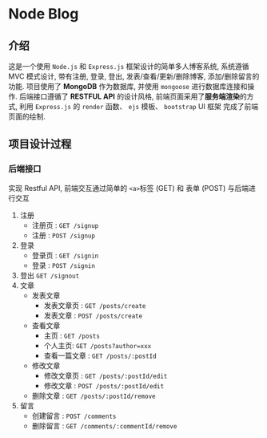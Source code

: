 # Node Blog

## 介绍

这是一个使用 `Node.js` 和 `Express.js` 框架设计的简单多人博客系统, 系统遵循 MVC 模式设计, 带有注册, 登录, 登出, 发表/查看/更新/删除博客, 添加/删除留言的功能. 项目使用了 **MongoDB** 作为数据库, 并使用 `mongoose` 进行数据库连接和操作. 后端接口遵循了 **RESTFUL API** 的设计风格, 前端页面采用了**服务端渲染**的方式, 利用 `Express.js` 的 `render` 函数、 `ejs` 模板、 `bootstrap` UI 框架 完成了前端页面的绘制.



## 项目设计过程
### 后端接口

实现 Restful API, 前端交互通过简单的 `<a>`标签 (GET) 和 表单 (POST) 与后端进行交互

1. 注册
   * 注册页 : `GET /signup`
   * 注册 : `POST /signup`
2. 登录
   * 登录页 : `GET /signin`
   * 登录 : `POST /signin`
3. 登出 `GET /signout`
4. 文章
   * 发表文章
     * 发表文章页 : `GET /posts/create`
     * 发表文章 : `POST /posts/create`
   * 查看文章
     * 主页 : `GET /posts`
     * 个人主页: `GET /posts?author=xxx`
     * 查看一篇文章 : `GET /posts/:postId`
   * 修改文章
     * 修改文章页 : `GET /posts/:postId/edit`
     * 修改文章 : `POST /posts/:postId/edit`
   * 删除文章 : `GET /posts/:postId/remove`
5. 留言
   * 创建留言 : `POST /comments`
   * 删除留言 : `GET /comments/:commentId/remove`